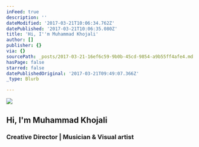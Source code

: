 ```yaml
---
inFeed: true
description: ''
dateModified: '2017-03-21T10:06:34.762Z'
datePublished: '2017-03-21T10:06:35.080Z'
title: 'Hi, ​I''m Muhammad Khojali'
author: []
publisher: {}
via: {}
sourcePath: _posts/2017-03-21-16ef6c59-9b0b-45cd-9854-a9b55ff4afe4.md
hasPage: false
starred: false
datePublishedOriginal: '2017-03-21T09:49:07.366Z'
_type: Blurb

---
```

![](https://the-grid-user-content.s3-us-west-2.amazonaws.com/10f6b170-0367-46ab-8caa-38ca67ab85f0.jpg)

## Hi, ​I'm Muhammad Khojali

### Creative Director | Musician & Visual artist